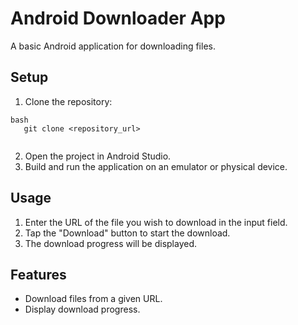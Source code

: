 # Android Downloader App

A basic Android application for downloading files.

## Setup

1. Clone the repository:
```
bash
   git clone <repository_url>
   
```
2. Open the project in Android Studio.
3. Build and run the application on an emulator or physical device.

## Usage

1. Enter the URL of the file you wish to download in the input field.
2. Tap the "Download" button to start the download.
3. The download progress will be displayed.

## Features

* Download files from a given URL.
* Display download progress.